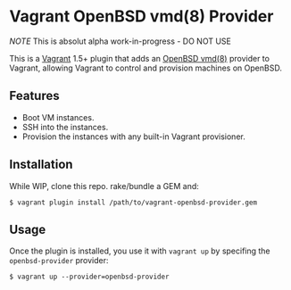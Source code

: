 
# Vagrant OpenBSD vmd(8) Provider

*NOTE* This is absolut alpha work-in-progress - DO NOT USE

This is a [Vagrant](http://www.vagrantup.com) 1.5+ plugin that adds an
[OpenBSD vmd(8)](https://man.openbsd.org/vmd) provider to Vagrant,
allowing Vagrant to control and provision machines on OpenBSD.

## Features

* Boot VM instances.
* SSH into the instances.
* Provision the instances with any built-in Vagrant provisioner.

## Installation

While WIP, clone this repo. rake/bundle a GEM and:
```
$ vagrant plugin install /path/to/vagrant-openbsd-provider.gem
```

## Usage

Once the plugin is installed, you use it with `vagrant up` by specifing
the `openbsd-provider` provider:
```
$ vagrant up --provider=openbsd-provider
```

